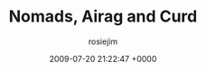 ---
blog: travel
date: 2009-07-20 21:22:47 +0000
title: "Nomads, Airag and Curd"
author: rosiejim
permalink: /mongolia/töv/china-2009/three-nations/mongolia-day-2/
---
